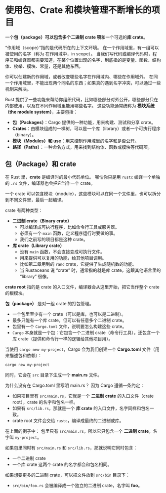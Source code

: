 # 使用包、Crate 和模块管理不断增长的项目

一个**包（package）**可以包含多个**二进制 crate 项**和一个可选的**库 crate**。

“作用域（scope）”指的是代码所在的上下文环境。
在一个作用域里，有一组可以被使用的名字（称为 在作用域中，in scope）。
当我们写代码或编译代码时，程序员和编译器都需要知道，在某个位置出现的名字，到底指的是变量、函数、结构体、枚举、模块、常量，还是其他东西。

你可以创建新的作用域，或者改变哪些名字在作用域内、哪些在作用域外。
在同一个作用域里，不能出现两个同名的东西；如果真的遇到名字冲突，可以通过一些机制来解决。

Rust 提供了一些功能来帮助你组织代码，比如哪些部分对外公开，哪些部分只在内部使用，以及在不同作用域里能用哪些名字。
这些功能通常统称为 **模块系统（the module system）**，主要包括：

- **包（Packages）**：Cargo 提供的一种功能，用来构建、测试和分享 crate。
- **Crates**：由模块组成的一棵树，可以是一个库（library）或者一个可执行程序（binary）。
- **模块（Modules）和 use**：用来控制作用域里的名字和是否公开。
- **路径（Paths）**：一种命名方式，用来找到结构体、函数或模块等代码项。

## 包（Package）和 crate

在 Rust 里，**crate** 是编译时的最小代码单位。
哪怕你只是用 `rustc` 编译一个单独的 `.rs` 文件，编译器也会把它当作一个 crate。

一个 crate 可以包含模块（module），这些模块可以在同一个文件里，也可以拆分到不同文件里，最后一起编译。

crate 有两种类型：

- **二进制 crate（Binary crate）**
  - 可以编译成可执行程序，比如命令行工具或服务器。
  - 必须有一个 `main` 函数，定义程序运行时要做的事。
  - 我们之前写的项目都是这种 crate。
- **库 crate（Library crate）**
  - 没有 `main` 函数，不会直接变成可执行文件。
  - 用来提供可以复用的功能，给其他项目调用。
  - 比如第二章用到的 `rand` crate，它提供了生成随机数的功能。
  - 当 Rustaceans 说 “crate” 时，通常指的就是库 crate，这跟其他语言里的 “library” 很像。

**crate root** 指的是 crate 的入口文件，编译器会从这里开始，把它当作整个 crate 的根模块。

**包（package）** 是对一组 crate 的打包管理。

- 一个包里至少有一个 crate（可以是库，也可以是二进制）。
- 最多只能有一个库 crate，但可以有任意多个二进制 crate。
- 包里有一个 `Cargo.toml` 文件，说明要怎么构建这些 crate。
- `Cargo` 本身就是一个包：它包含一个二进制 crate（命令行工具），还包含一个库 crate（提供和命令行一样的逻辑给其他项目用）。

当使用 `cargo new my-project`，Cargo 会为我们创建一个 **Cargo.toml** 文件（用来描述包和依赖）：

```bash
cargo new my-project
```

同时，它会在 `src` 目录下生成一个 **main.rs** 文件。

为什么没有在 Cargo.toml 里写明 main.rs？
因为 Cargo 遵循一条约定：

- 如果项目里有 `src/main.rs`，它就是一个 **二进制 crate** 的入口文件（crate root），crate 的名字和包名一样。
- 如果有 `src/lib.rs`，那就是一个 **库 crate** 的入口文件，名字同样和包名一致。
- crate root 文件会交给 `rustc`，编译成最终的二进制或库。

在上面的例子中：
包里只有 `src/main.rs`，所以它只包含一个 **二进制 crate**，名字叫 `my-project`。

如果包里同时有 `src/main.rs` 和 `src/lib.rs`，那就说明它同时包含：

- 一个二进制 crate
- 一个库 crate
  这两个 crate 的名字都会和包名相同。

如果想要更多的二进制 crate，可以把文件放到 `src/bin` 目录下：

- `src/bin/foo.rs` 会被编译成一个独立的二进制 crate，名字叫 **foo**。
